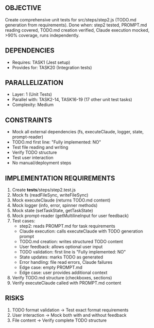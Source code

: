 ## OBJECTIVE
Create comprehensive unit tests for src/steps/step2.js (TODO.md generation from requirements).
Done when: step2 tested, PROMPT.md reading covered, TODO.md creation verified, Claude execution mocked, >90% coverage, runs independently.

## DEPENDENCIES
- Requires: TASK1 (Jest setup)
- Provides for: TASK20 (Integration tests)

## PARALLELIZATION
- Layer: 1 (Unit Tests)
- Parallel with: TASK2-14, TASK16-19 (17 other unit test tasks)
- Complexity: Medium

## CONSTRAINTS
- Mock all external dependencies (fs, executeClaude, logger, state, prompt-reader)
- TODO.md first line: "Fully implemented: NO"
- Test file reading and writing
- Verify TODO structure
- Test user interaction
- No manual/deployment steps

## IMPLEMENTATION REQUIREMENTS
1. Create __tests__/steps/step2.test.js
2. Mock fs (readFileSync, writeFileSync)
3. Mock executeClaude (returns TODO.md content)
4. Mock logger (info, error, spinner methods)
5. Mock state (setTaskState, getTaskState)
6. Mock prompt-reader (getMultilineInput for user feedback)
7. Test cases:
   - step2: reads PROMPT.md for task requirements
   - Claude execution: calls executeClaude with TODO generation prompt
   - TODO.md creation: writes structured TODO content
   - User feedback: allows optional user input
   - TODO validation: first line is "Fully implemented: NO"
   - State updates: marks TODO as generated
   - Error handling: file read errors, Claude failures
   - Edge case: empty PROMPT.md
   - Edge case: user provides additional context
8. Verify TODO.md structure (checkboxes, sections)
9. Verify executeClaude called with PROMPT.md content

## RISKS
1. TODO format validation → Test exact format requirements
2. User interaction → Mock both with and without feedback
3. File content → Verify complete TODO structure

